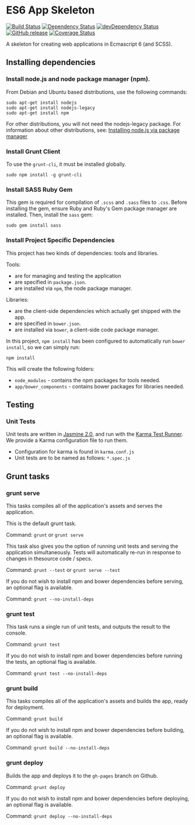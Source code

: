 # ES6 App Skeleton

[![Build Status](https://travis-ci.org/finiteadventures/es6-app-skeleton.svg)](https://travis-ci.org/finiteadventures/es6-app-skeleton)
[![Dependency Status](https://gemnasium.com/finiteadventures/es6-app-skeleton.svg)](https://gemnasium.com/finiteadventures/es6-app-skeleton)
[![devDependency Status](https://david-dm.org/finiteadventures/es6-app-skeleton/dev-status.svg)](https://david-dm.org/finiteadventures/es6-app-skeleton#info=devDependencies)
[![GitHub release](https://img.shields.io/github/release/finiteadventures/es6-app-skeleton.svg)](https://github.com/finiteadventures/es6-app-skeleton/releases)
[![Coverage Status](https://coveralls.io/repos/finiteadventures/es6-app-skeleton/badge.svg?branch=master&service=github)](https://coveralls.io/github/finiteadventures/es6-app-skeleton?branch=master)

A skeleton for creating web applications in Ecmascript 6 (and SCSS).


## Installing dependencies


### Install node.js and node package manager (npm).

From Debian and Ubuntu based distributions, use the following commands:

```
sudo apt-get install nodejs
sudo apt-get install nodejs-legacy
sudo apt-get install npm
```

For other distributions, you will not need the nodejs-legacy package. For information about other distributions, see:
[Installing node.js via package manager](https://github.com/joyent/node/wiki/Installing-Node.js-via-package-manager)


### Install Grunt Client

To use the `grunt-cli`, it must be installed globally.

```
sudo npm install -g grunt-cli
```


### Install SASS Ruby Gem

This gem is required for compilation of `.scss` and `.sass` files to `.css`. Before installing the gem, ensure Ruby and Ruby's Gem package manager are installed. Then, install the `sass` gem:

```
sudo gem install sass
```


### Install Project Specific Dependencies

This project has two kinds of dependencies: tools and libraries.

Tools:

*  are for managing and testing the application
*  are specified in `package.json`.
*  are installed via `npm`, the node package manager.

Libraries:

*  are the client-side dependencies which actually get shipped with the app.
*  are specified in `bower.json`.
*  are installed via `bower`, a client-side code package manager.

In this project, `npm install` has been configured to automatically run `bower install`, so we can simply run:

```
npm install
```

This will create the following folders:

* `node_modules` - contains the npm packages for tools needed.
* `app/bower_components` - contains bower packages for libraries needed.



## Testing


### Unit Tests

Unit tests are written in [Jasmine 2.0](http://jasmine.github.io/), and run with the [Karma Test Runner](http://karma-runner.github.io/0.12/index.html). We provide a Karma configuration file to run them.

* Configuration for karma is found in `karma.conf.js`
* Unit tests are to be named as follows: `*.spec.js`



## Grunt tasks


### grunt serve

This tasks compiles all of the application's assets and serves the application.

This is the default grunt task.

Command: `grunt` or `grunt serve`

This task also gives you the option of running unit tests and serving the application simultaneously. Tests will automatically re-run in response to changes in thesource code / specs.

Command: `grunt --test` or `grunt serve --test`

If you do not wish to install npm and bower dependencies before serving, an optional flag is available.

Command: `grunt --no-install-deps`


### grunt test

This task runs a single run of unit tests, and outputs the result to the console.

Command: `grunt test`

If you do not wish to install npm and bower dependencies before running the tests, an optional flag is available.

Command: `grunt test --no-install-deps`


### grunt build

This tasks compiles all of the application's assets and builds the app, ready for deployment.

Command: `grunt build`

If you do not wish to install npm and bower dependencies before building, an optional flag is available.

Command: `grunt build --no-install-deps`


### grunt deploy

Builds the app and deploys it to the `gh-pages` branch on Github.

Command: `grunt deploy`

If you do not wish to install npm and bower dependencies before deploying, an optional flag is available.

Command: `grunt deploy --no-install-deps`
